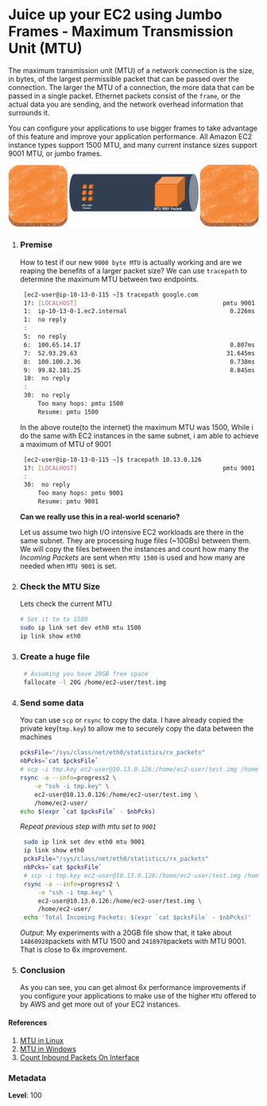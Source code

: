 # Juice up your EC2 using Jumbo Frames - Maximum Transmission Unit (MTU)

  The maximum transmission unit (MTU) of a network connection is the size, in bytes, of the largest permissible packet that can be passed over the connection. The larger the MTU of a connection, the more data that can be passed in a single packet. Ethernet packets consist of the `frame`, or the actual data you are sending, and the network overhead information that surrounds it.

  You can configure your applications to use bigger frames to take advantage of this feature and improve your application performance. All Amazon EC2 instance types support 1500 MTU, and many current instance sizes support 9001 MTU, or jumbo frames.

![](/images/improve-ec2-performance-with-jumbo-frames.png)

1. ### Premise

    How to test if our new `9000 byte MTU` is actually working and are we reaping the benefits of a larger packet size? We can use `tracepath` to determine the maximum MTU between two endpoints.

    ```sh
     [ec2-user@ip-10-13-0-115 ~]$ tracepath google.com
     1?: [LOCALHOST]                                         pmtu 9001
     1:  ip-10-13-0-1.ec2.internal                             0.226ms pmtu 1500
     1:  no reply
     :
     5:  no reply
     6:  100.65.14.17                                          0.807ms asymm  7 
     7:  52.93.29.63                                          31.645ms asymm  8 
     8:  100.100.2.36                                          0.738ms asymm 12 
     9:  99.82.181.25                                          0.845ms asymm 16 
     10:  no reply
     :
     30:  no reply
         Too many hops: pmtu 1500
         Resume: pmtu 1500 
    ```
    
    In the above route(to the internet) the maximum MTU was 1500, While i do the same with EC2 instances in the same subnet, i am able to achieve a maximum of MTU of 9001

    ```sh
     [ec2-user@ip-10-13-0-115 ~]$ tracepath 10.13.0.126
     1?: [LOCALHOST]                                         pmtu 9001
     :
     30:  no reply
         Too many hops: pmtu 9001
         Resume: pmtu 9001 
    ```
    
    **Can we really use this in a real-world scenario?**

    Let us assume two high I/O intensive EC2 workloads are there in the same subnet. They are processing huge files (~10GBs) between them. We will copy the files between the instances and count how many the _Incoming Packets_ are sent when `MTU 1500` is used and how many are needed when `MTU 9001` is set.
    
2. ### Check the MTU Size
    
    Lets check the current MTU 
    ```sh
    # Set it to to 1500
    sudo ip link set dev eth0 mtu 1500
    ip link show eth0
    ```
3. ### Create a huge file
    
    ```sh
     # Assuming you have 20GB free space
     fallocate -l 20G /home/ec2-user/test.img
    ```

4. ### Send some data

    You can use `scp` or `rsync` to copy the data. I have already copied the private key(`tmp.key`) to allow me to securely copy the data between the machines

    ```sh
    pcksFile="/sys/class/net/eth0/statistics/rx_packets"
    nbPcks=`cat $pcksFile`
    # scp -i tmp.key ec2-user@10.13.0.126:/home/ec2-user/test.img /home/ec2-user/
    rsync -a --info=progress2 \
        -e "ssh -i tmp.key" \
        ec2-user@10.13.0.126:/home/ec2-user/test.img \
        /home/ec2-user/
    echo $(expr `cat $pcksFile` - $nbPcks)
    ```

   *Repeat previous step with mtu set to `9001`*

   ```sh
    sudo ip link set dev eth0 mtu 9001
    ip link show eth0
    pcksFile="/sys/class/net/eth0/statistics/rx_packets"
    nbPcks=`cat $pcksFile`
    # scp -i tmp.key ec2-user@10.13.0.126:/home/ec2-user/test.img /home/ec2-user/
    rsync -a --info=progress2 \
        -e "ssh -i tmp.key" \
        ec2-user@10.13.0.126:/home/ec2-user/test.img \
        /home/ec2-user/
    echo 'Total Incoming Packets: $(expr `cat $pcksFile` - $nbPcks)'
    ```
    _Output_: My experiments with a 20GB file show that, it take about `14860928`packets with MTU 1500 and `2418970`packets with MTU 9001. That is close to 6x improvement.

5. ### Conclusion

    As you can see, you can get almost 6x performance improvements if you configure your applications to make use of the higher `MTU` offered to by AWS and get more out of your EC2 instances.

#### References

1. [MTU in Linux](https://docs.aws.amazon.com/en_pv/AWSEC2/latest/UserGuide/network_mtu.html#instance-type-summary-table)
2. [MTU in Windows](https://docs.aws.amazon.com/en_pv/AWSEC2/latest/WindowsGuide/network_mtu.html)
3. [Count Inbound Packets On Interface](https://stackoverflow.com/questions/34231968/count-incoming-packets-on-specific-network-interface)

### Metadata

**Level**: 100
